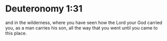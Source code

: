 # Deuteronomy 1:31

and in the wilderness, where you have seen how the Lord your God carried you, as a man carries his son, all the way that you went until you came to this place.
